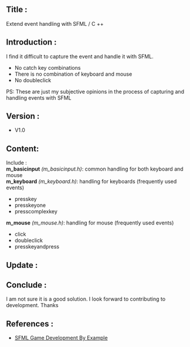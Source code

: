 ## Title :
Extend event handling with SFML / C ++
## Introduction :
I find it difficult to capture the event and handle it with SFML.

- No catch key combinations
- There is no combination of keyboard and mouse
- No doubleclick 

PS: These are just my subjective opinions in the process of capturing and handling events with SFML
## Version :
- V1.0 
## Content:
Include :<br/>
**m_basicinput** _(m_basicinput.h)_: common handling for both keyboard and mouse<br/>
**m_keyboard** _(m_keyboard.h)_: handling for keyboards (frequently used events)
- presskey
- presskeyone
- presscomplexkey

**m_mouse** _(m_mouse.h)_: handling for mouse  (frequently used events)

- click
- doubleclick
- presskeyandpress

## Update : 

## Conclude :
I am not sure it is a good solution. I look forward to contributing to development. Thanks
## References :
- [SFML Game Development By Example](https://www.amazon.com/SFML-Development-Example-Raimondas-Pupius/dp/1785287346)



